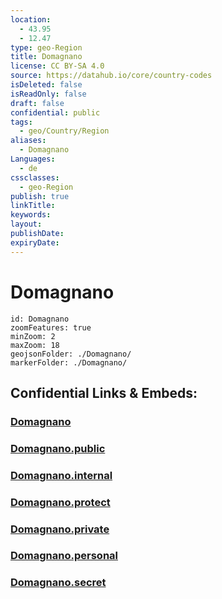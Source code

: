 ```yaml
---
location:
  - 43.95
  - 12.47
type: geo-Region
title: Domagnano
license: CC BY-SA 4.0
source: https://datahub.io/core/country-codes
isDeleted: false
isReadOnly: false
draft: false
confidential: public
tags:
  - geo/Country/Region
aliases:
  - Domagnano
Languages:
  - de
cssclasses:
  - geo-Region
publish: true
linkTitle:
keywords:
layout:
publishDate:
expiryDate:
---
```


# Domagnano

```leaflet
id: Domagnano
zoomFeatures: true 
minZoom: 2 
maxZoom: 18
geojsonFolder: ./Domagnano/
markerFolder: ./Domagnano/
```


## Confidential Links & Embeds: 

### [Domagnano](/_Standards/Earth/Continent/Europe/Europe~South/San_Marino/Castelli~San_Marino/Domagnano.md) 

### [Domagnano.public](/_public/Earth/Continent/Europe/Europe~South/San_Marino/Castelli~San_Marino/Domagnano.public.md) 

### [Domagnano.internal](/_internal/Earth/Continent/Europe/Europe~South/San_Marino/Castelli~San_Marino/Domagnano.internal.md) 

### [Domagnano.protect](/_protect/Earth/Continent/Europe/Europe~South/San_Marino/Castelli~San_Marino/Domagnano.protect.md) 

### [Domagnano.private](/_private/Earth/Continent/Europe/Europe~South/San_Marino/Castelli~San_Marino/Domagnano.private.md) 

### [Domagnano.personal](/_personal/Earth/Continent/Europe/Europe~South/San_Marino/Castelli~San_Marino/Domagnano.personal.md) 

### [Domagnano.secret](/_secret/Earth/Continent/Europe/Europe~South/San_Marino/Castelli~San_Marino/Domagnano.secret.md)

